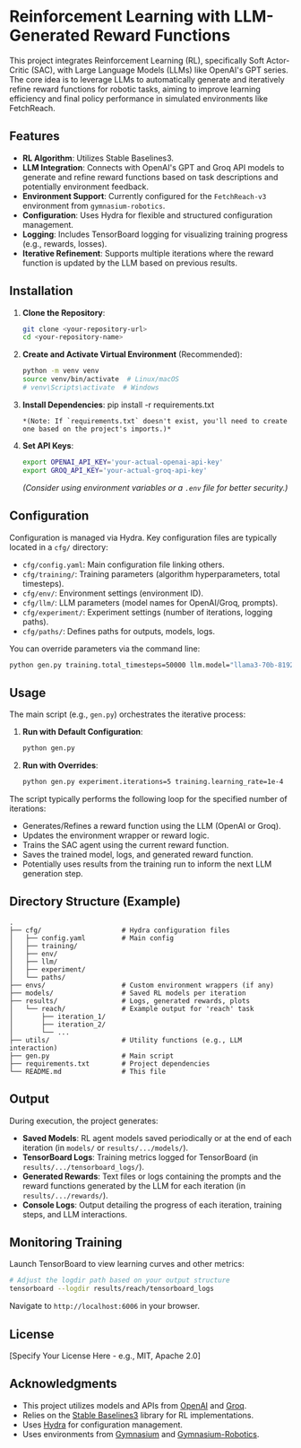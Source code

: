 # Reinforcement Learning with LLM-Generated Reward Functions

This project integrates Reinforcement Learning (RL), specifically Soft Actor-Critic (SAC), with Large Language Models (LLMs) like OpenAI's GPT series. The core idea is to leverage LLMs to automatically generate and iteratively refine reward functions for robotic tasks, aiming to improve learning efficiency and final policy performance in simulated environments like FetchReach.

## Features

- **RL Algorithm**: Utilizes Stable Baselines3.
- **LLM Integration**: Connects with OpenAI's GPT and Groq API models to generate and refine reward functions based on task descriptions and potentially environment feedback.
- **Environment Support**: Currently configured for the `FetchReach-v3` environment from `gymnasium-robotics`.
- **Configuration**: Uses Hydra for flexible and structured configuration management.
- **Logging**: Includes TensorBoard logging for visualizing training progress (e.g., rewards, losses).
- **Iterative Refinement**: Supports multiple iterations where the reward function is updated by the LLM based on previous results.

## Installation

1.  **Clone the Repository**:
    ```bash
    git clone <your-repository-url>
    cd <your-repository-name>
    ```

2.  **Create and Activate Virtual Environment** (Recommended):
    ```bash
    python -m venv venv
    source venv/bin/activate  # Linux/macOS
    # venv\Scripts\activate  # Windows
    ```

3.  **Install Dependencies**:
    pip install -r requirements.txt
    ```
    *(Note: If `requirements.txt` doesn't exist, you'll need to create one based on the project's imports.)*

4.  **Set API Keys**:
    ```bash
    export OPENAI_API_KEY='your-actual-openai-api-key'
    export GROQ_API_KEY='your-actual-groq-api-key'
    ```
    *(Consider using environment variables or a `.env` file for better security.)*

## Configuration

Configuration is managed via Hydra. Key configuration files are typically located in a `cfg/` directory:

-   `cfg/config.yaml`: Main configuration file linking others.
-   `cfg/training/`: Training parameters (algorithm hyperparameters, total timesteps).
-   `cfg/env/`: Environment settings (environment ID).
-   `cfg/llm/`: LLM parameters (model names for OpenAI/Groq, prompts).
-   `cfg/experiment/`: Experiment settings (number of iterations, logging paths).
-   `cfg/paths/`: Defines paths for outputs, models, logs.

You can override parameters via the command line:
```bash
python gen.py training.total_timesteps=50000 llm.model="llama3-70b-8192" llm.provider="groq"
```

## Usage

The main script (e.g., `gen.py`) orchestrates the iterative process:

1.  **Run with Default Configuration**:
    ```bash
    python gen.py
    ```

2.  **Run with Overrides**:
    ```bash
    python gen.py experiment.iterations=5 training.learning_rate=1e-4
    ```

The script typically performs the following loop for the specified number of iterations:
- Generates/Refines a reward function using the LLM (OpenAI or Groq).
- Updates the environment wrapper or reward logic.
- Trains the SAC agent using the current reward function.
- Saves the trained model, logs, and generated reward function.
- Potentially uses results from the training run to inform the next LLM generation step.

## Directory Structure (Example)

```
.
├── cfg/                    # Hydra configuration files
│   ├── config.yaml         # Main config
│   ├── training/
│   ├── env/
│   ├── llm/
│   ├── experiment/
│   └── paths/
├── envs/                   # Custom environment wrappers (if any)
├── models/                 # Saved RL models per iteration
├── results/                # Logs, generated rewards, plots
│   └── reach/              # Example output for 'reach' task
│       ├── iteration_1/
│       ├── iteration_2/
│       └── ...
├── utils/                  # Utility functions (e.g., LLM interaction)
├── gen.py                  # Main script
├── requirements.txt        # Project dependencies
└── README.md               # This file
```

## Output

During execution, the project generates:

-   **Saved Models**: RL agent models saved periodically or at the end of each iteration (in `models/` or `results/.../models/`).
-   **TensorBoard Logs**: Training metrics logged for TensorBoard (in `results/.../tensorboard_logs/`).
-   **Generated Rewards**: Text files or logs containing the prompts and the reward functions generated by the LLM for each iteration (in `results/.../rewards/`).
-   **Console Logs**: Output detailing the progress of each iteration, training steps, and LLM interactions.

## Monitoring Training

Launch TensorBoard to view learning curves and other metrics:

```bash
# Adjust the logdir path based on your output structure
tensorboard --logdir results/reach/tensorboard_logs
```
Navigate to `http://localhost:6006` in your browser.



## License

[Specify Your License Here - e.g., MIT, Apache 2.0]

## Acknowledgments

-   This project utilizes models and APIs from [OpenAI](https://openai.com/) and [Groq](https://groq.com/).
-   Relies on the [Stable Baselines3](https://github.com/DLR-RM/stable-baselines3) library for RL implementations.
-   Uses [Hydra](https://hydra.cc/) for configuration management.
-   Uses environments from [Gymnasium](https://gymnasium.farama.org/) and [Gymnasium-Robotics](https://robotics.farama.org/).